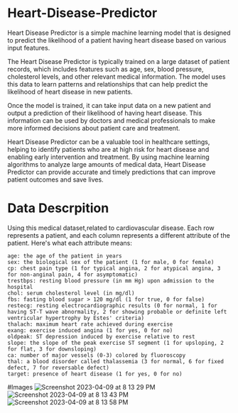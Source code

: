 # Heart-Disease-Predictor
Heart Disease Predictor is a simple machine learning model that is designed to predict the likelihood of a patient having heart disease based on various input features.

The Heart Disease Predictor is typically trained on a large dataset of patient records, which includes features such as age, sex, blood pressure, cholesterol levels, and other relevant medical information. The model uses this data to learn patterns and relationships that can help predict the likelihood of heart disease in new patients.

Once the model is trained, it can take input data on a new patient and output a prediction of their likelihood of having heart disease. This information can be used by doctors and medical professionals to make more informed decisions about patient care and treatment.

Heart Disease Predictor can be a valuable tool in healthcare settings, helping to identify patients who are at high risk for heart disease and enabling early intervention and treatment. By using machine learning algorithms to analyze large amounts of medical data, Heart Disease Predictor can provide accurate and timely predictions that can improve patient outcomes and save lives.

# Data Descrpition
Using this medical dataset,related to cardiovascular disease. Each row represents a patient, and each column represents a different attribute of the patient. Here's what each attribute means:

    age: the age of the patient in years
    sex: the biological sex of the patient (1 for male, 0 for female)
    cp: chest pain type (1 for typical angina, 2 for atypical angina, 3 for non-anginal pain, 4 for asymptomatic)
    trestbps: resting blood pressure (in mm Hg) upon admission to the hospital
    chol: serum cholesterol level (in mg/dl)
    fbs: fasting blood sugar > 120 mg/dl (1 for true, 0 for false)
    restecg: resting electrocardiographic results (0 for normal, 1 for having ST-T wave abnormality, 2 for showing probable or definite left ventricular hypertrophy by Estes' criteria)
    thalach: maximum heart rate achieved during exercise
    exang: exercise induced angina (1 for yes, 0 for no)
    oldpeak: ST depression induced by exercise relative to rest
    slope: the slope of the peak exercise ST segment (1 for upsloping, 2 for flat, 3 for downsloping)
    ca: number of major vessels (0-3) colored by fluoroscopy
    thal: a blood disorder called thalassemia (3 for normal, 6 for fixed defect, 7 for reversable defect)
    target: presence of heart disease (1 for yes, 0 for no)
#Images
![Screenshot 2023-04-09 at 8 13 29 PM](https://user-images.githubusercontent.com/98197211/230803816-93e2d305-189b-4918-b1af-b920ffeae1df.png)
![Screenshot 2023-04-09 at 8 13 43 PM](https://user-images.githubusercontent.com/98197211/230803828-8aa62be1-627a-4f73-9943-227300354a7b.png)
![Screenshot 2023-04-09 at 8 13 58 PM](https://user-images.githubusercontent.com/98197211/230803830-c61f9aad-b14d-4aba-8742-d2847ec4a503.png)
